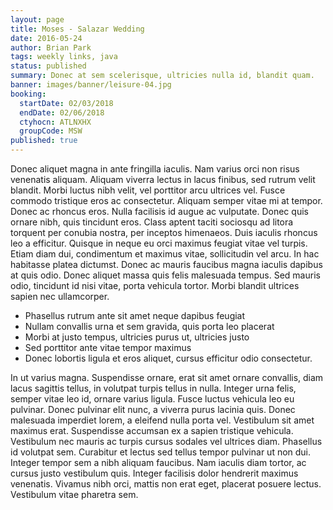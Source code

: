 ```yaml
---
layout: page
title: Moses - Salazar Wedding
date: 2016-05-24
author: Brian Park
tags: weekly links, java
status: published
summary: Donec at sem scelerisque, ultricies nulla id, blandit quam.
banner: images/banner/leisure-04.jpg
booking:
  startDate: 02/03/2018
  endDate: 02/06/2018
  ctyhocn: ATLNXHX
  groupCode: MSW
published: true
---
```

Donec aliquet magna in ante fringilla iaculis. Nam varius orci non risus venenatis aliquam. Aliquam viverra lectus in lacus finibus, sed rutrum velit blandit. Morbi luctus nibh velit, vel porttitor arcu ultrices vel. Fusce commodo tristique eros ac consectetur. Aliquam semper vitae mi at tempor. Donec ac rhoncus eros. Nulla facilisis id augue ac vulputate. Donec quis ornare nibh, quis tincidunt eros. Class aptent taciti sociosqu ad litora torquent per conubia nostra, per inceptos himenaeos.
Duis iaculis rhoncus leo a efficitur. Quisque in neque eu orci maximus feugiat vitae vel turpis. Etiam diam dui, condimentum et maximus vitae, sollicitudin vel arcu. In hac habitasse platea dictumst. Donec ac mauris faucibus magna iaculis dapibus at quis odio. Donec aliquet massa quis felis malesuada tempus. Sed mauris odio, tincidunt id nisi vitae, porta vehicula tortor. Morbi blandit ultrices sapien nec ullamcorper.

* Phasellus rutrum ante sit amet neque dapibus feugiat
* Nullam convallis urna et sem gravida, quis porta leo placerat
* Morbi at justo tempus, ultricies purus ut, ultricies justo
* Sed porttitor ante vitae tempor maximus
* Donec lobortis ligula et eros aliquet, cursus efficitur odio consectetur.

In ut varius magna. Suspendisse ornare, erat sit amet ornare convallis, diam lacus sagittis tellus, in volutpat turpis tellus in nulla. Integer urna felis, semper vitae leo id, ornare varius ligula. Fusce luctus vehicula leo eu pulvinar. Donec pulvinar elit nunc, a viverra purus lacinia quis. Donec malesuada imperdiet lorem, a eleifend nulla porta vel. Vestibulum sit amet maximus erat. Suspendisse accumsan ex a sapien tristique vehicula. Vestibulum nec mauris ac turpis cursus sodales vel ultrices diam. Phasellus id volutpat sem. Curabitur et lectus sed tellus tempor pulvinar ut non dui. Integer tempor sem a nibh aliquam faucibus. Nam iaculis diam tortor, ac cursus justo vestibulum quis. Integer facilisis dolor hendrerit maximus venenatis. Vivamus nibh orci, mattis non erat eget, placerat posuere lectus. Vestibulum vitae pharetra sem.
